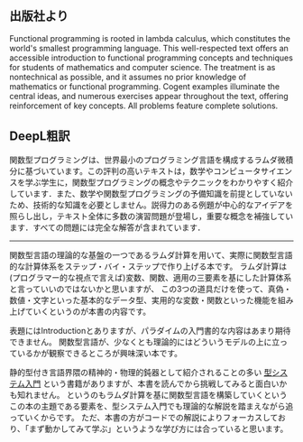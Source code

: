 ## 出版社より

Functional programming is rooted in lambda calculus, which constitutes the world's smallest programming language. This well-respected text offers an accessible introduction to functional programming concepts and techniques for students of mathematics and computer science. The treatment is as nontechnical as possible, and it assumes no prior knowledge of mathematics or functional programming. Cogent examples illuminate the central ideas, and numerous exercises appear throughout the text, offering reinforcement of key concepts. All problems feature complete solutions.

## DeepL粗訳

関数型プログラミングは、世界最小のプログラミング言語を構成するラムダ微積分に基づいています。この評判の高いテキストは，数学やコンピュータサイエンスを学ぶ学生に，関数型プログラミングの概念やテクニックをわかりやすく紹介しています．また、数学や関数型プログラミングの予備知識を前提としていないため、技術的な知識を必要としません。説得力のある例題が中心的なアイデアを照らし出し，テキスト全体に多数の演習問題が登場し，重要な概念を補強しています．すべての問題には完全な解答が含まれています．

---

関数型言語の理論的な基盤の一つであるラムダ計算を用いて、実際に関数型言語的な計算体系をステップ・バイ・ステップで作り上げる本です。 ラムダ計算は(プログラマー的な視点で言えば)変数、関数、適用の三要素を基にした計算体系と言っていいのではないかと思いますが、 この3つの道具だけを使って、真偽・数値・文字といった基本的なデータ型、実用的な変数・関数といった機能を組み上げていくというのが本書の内容です。

表題にはIntroductionとありますが、パラダイムの入門書的な内容はあまり期待できません。 関数型言語が、少なくとも理論的にはどういうモデルの上に立っているかが観察できるところが興味深い本です。

静的型付き言語界隈の精神的・物理的鈍器として紹介されることの多い [型システム入門](https://amzn.to/36V7U6b) という書籍がありますが、本書を読んでから挑戦してみると面白いかも知れません。 というのもラムダ計算を基に関数型言語を構築していくというこの本の主題である要素を、型システム入門でも理論的な解説を踏まえながら追っていくからです。 ただ、本書の方がコードでの解説によりフォーカスしており、「まず動かしてみて学ぶ」というような学び方には合っていると思います。
